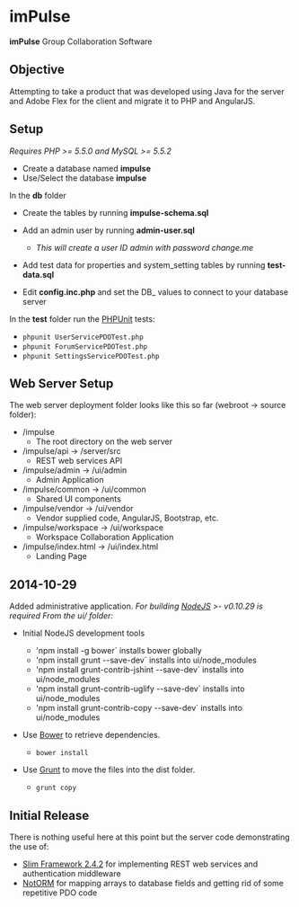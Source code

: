 # imPulse

**imPulse** Group Collaboration Software

## Objective
Attempting to take a product that was developed using Java for the server and Adobe Flex for the client and migrate it to PHP and AngularJS.  

## Setup
*Requires PHP >= 5.5.0 and MySQL >= 5.5.2*

- Create a database named **impulse**
- Use/Select the database **impulse**

In the **db** folder
- Create the tables by running **impulse-schema.sql** 
- Add an admin user by running **admin-user.sql** 
  - _This will create a user ID admin with password *change.me*_  
- Add test data for properties and system_setting tables by running **test-data.sql**

- Edit **config.inc.php** and set the DB_ values to connect to your database server

In the **test** folder run the [PHPUnit](https://phpunit.de/) tests:
- `phpunit UserServicePDOTest.php`
- `phpunit ForumServicePDOTest.php`
- `phpunit SettingsServicePDOTest.php`


## Web Server Setup
The web server deployment folder looks like this so far (webroot -> source folder):
- /impulse 
  - The root directory on the web server 
- /impulse/api       ->    /server/src  
  - REST web services API 
- /impulse/admin     -> /ui/admin  
  - Admin Application 
- /impulse/common     -> /ui/common  
  - Shared UI components 
- /impulse/vendor     -> /ui/vendor  
  - Vendor supplied code, AngularJS, Bootstrap, etc. 
- /impulse/workspace  -> /ui/workspace  
  - Workspace Collaboration Application 
- /impulse/index.html -> /ui/index.html  
  - Landing Page 

## 2014-10-29
Added administrative application.
*For building [NodeJS](http://nodejs.org/) >- v0.10.29 is required*
*From the ui/ folder:*
- Initial NodeJS development tools
  - 'npm install -g bower` installs bower globally
  - 'npm install grunt --save-dev` installs into ui/node_modules
  - 'npm install grunt-contrib-jshint --save-dev` installs into ui/node_modules
  - 'npm install grunt-contrib-uglify --save-dev` installs into ui/node_modules
  - 'npm install grunt-contrib-copy --save-dev` installs into ui/node_modules

- Use [Bower](http://bower.io/) to retrieve dependencies.
  - `bower install`

- Use [Grunt](http://bower.io/) to move the files into the dist folder.  
  - `grunt copy`

## Initial Release
There is nothing useful here at this point but the server code demonstrating the use of:
- [Slim Framework 2.4.2](http://www.slimframework.com) for implementing REST web services and authentication middleware
- [NotORM](http://www.notorm.com/) for mapping arrays to database fields and getting rid of some repetitive PDO code 


  